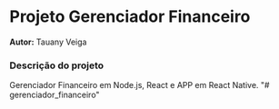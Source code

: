 # Projeto Gerenciador Financeiro 

**Autor:** Tauany Veiga

### Descrição do projeto
Gerenciador Financeiro em Node.js, React e APP em React
Native. 
"# gerenciador_financeiro" 
